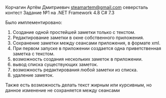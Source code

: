 Корчагин Артём Дмитриевич steamartem@gmail.com северсталь контест Задание №1 на .NET Framework 4.8 C# 7.3

Было имплементировано:
1. Создание одной простейшей заметки только с текстом.
2. Редактирование заметки в окне собственного приложения.
3. Сохранение заметки между сеансами приложения, в формате xml.
4. При первом запуске в приложении создается одна приветственная заметка с текстом.
5. возможность создания нескольких заметок в приложении.
6. вывод списка существующих заметок.
7. возможность редактирования любой заметки из списка.
8. удаление заметок.

Также есть возможность делать текст жирным или курсивным, но данное изменение не сохраняется между сеансами
